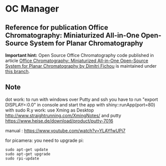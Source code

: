 # OC Manager

## Reference for publication Office Chromatography: Miniaturized All-in-One Open-Source System for Planar Chromatography
**Important hint:** Open Source Office Chromatography code published in article [Office Chromatography: Miniaturized All-in-One Open-Source System for Planar Chromatography by Dimitri Fichou](https://pubs.acs.org/doi/10.1021/acs.analchem.8b02866) is maintained under [this branch](https://github.com/OfficeChromatography/OC_manager/tree/snapshot-dimitri-2018-05-17).

## Note
dot work:
to run with windows over Putty and ssh you have to run "export DISPLAY=:0.0" in console and start the app with
shiny::runApp(port=80) with sudo R.y
work:
use Xming as Desktop http://www.straightrunning.com/XmingNotes/
and putty https://www.heise.de/download/product/putty-7016

manual : https://www.youtube.com/watch?v=YLAYfwUPj7

for picamera: you need to upgrade pi:

    sudo apt-get update
    sudo apt-get upgrade
    sudo rpi-update
